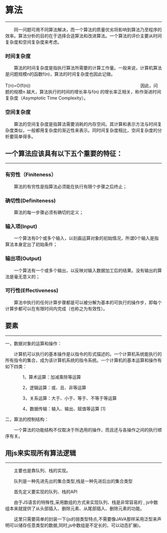 # 算法

---

&emsp;&emsp;同一问题可用不同算法解决，而一个算法的质量优劣将影响到算法乃至程序的效率。算法分析的目的在于选择合适算法和改进算法。一个算法的评价主要从时间复杂度和空间复杂度来考虑。

### 时间复杂度
&emsp;&emsp;算法的时间复杂度是指执行算法所需要的计算工作量。一般来说，计算机算法是问题规模n的函数f(n)，算法的时间复杂度也因此记做。   
&emsp;&emsp;&emsp;&emsp;&emsp;&emsp;&emsp;&emsp;&emsp;&emsp;&emsp;&emsp;&emsp;&emsp;&emsp;&emsp;&emsp;&emsp;&emsp;&emsp;&emsp;&emsp;&emsp;&emsp;T(n)=Ο(f(n))&emsp;&emsp;&emsp;&emsp;&emsp;&emsp;&emsp;&emsp;&emsp;&emsp;&emsp;&emsp;&emsp;&emsp;&emsp;&emsp;&emsp;&emsp;&emsp;&emsp;&emsp;
&emsp;&emsp;&emsp;&emsp;因此，问题的规模n 越大，算法执行的时间的增长率与f(n) 的增长率正相关，称作渐进时间复杂度（Asymptotic Time Complexity）。

### 空间复杂度
&emsp;&emsp;算法的空间复杂度是指算法需要消耗的内存空间。其计算和表示方法与时间复杂度类似，一般都用复杂度的渐近性来表示。同时间复杂度相比，空间复杂度的分析要简单得多。

## 一个算法应该具有以下五个重要的特征：


---

### 有穷性（Finiteness）
&emsp;&emsp;算法的有穷性是指算法必须能在执行有限个步骤之后终止；
### 确切性(Definiteness)
&emsp;&emsp;算法的每一步骤必须有确切的定义；
### 输入项(Input)
&emsp;&emsp;一个算法有0个或多个输入，以刻画运算对象的初始情况，所谓0个输入是指算法本身定出了初始条件；
### 输出项(Output)
&emsp;&emsp;一个算法有一个或多个输出，以反映对输入数据加工后的结果。没有输出的算法是毫无意义的；
### 可行性(Effectiveness)
&emsp;&emsp;算法中执行的任何计算步骤都是可以被分解为基本的可执行的操作步，即每个计算步都可以在有限时间内完成（也称之为有效性）。

## 要素 

---

一，数据对象的运算和操作：

&emsp;&emsp;计算机可以执行的基本操作是以指令的形式描述的。一个计算机系统能执行的所有指令的集合，成为该计算机系统的指令系统。一个计算机的基本运算和操作有如下四类： 

&emsp;&emsp;&emsp;&emsp;1，算术运算：加减乘除等运算

&emsp;&emsp;&emsp;&emsp;2，逻辑运算：或、且、非等运算

&emsp;&emsp;&emsp;&emsp;3，关系运算：大于、小于、等于、不等于等运算

&emsp;&emsp;&emsp;&emsp;4，数据传输：输入、输出、赋值等运算 [1] 

二，算法的控制结构：

&emsp;&emsp;一个算法的功能结构不仅取决于所选用的操作，而且还与各操作之间的执行顺序有关。  

## 用js来实现所有算法逻辑

---

&emsp;&emsp;主要也是靠队列、栈的实现。

&emsp;&emsp;队列是一种先进先出的集合类型,栈是一种先进后出的集合类型

&emsp;&emsp;首先定义要实现的队列、栈的API

&emsp;&emsp;由于JS语言的特殊性,采用数组的方式来实现队列、栈是非常容易的&nbsp;,&nbsp;js中数组本来就提供了从头部插入、删除元素、从尾部插入、删除元素的功能。

&emsp;&emsp;这里只需要简单的封装一下(js的弱类型特点,不需要像JAVA那样采用泛型来声明可以储存任意类型的数据,同时,js中数组是不定长的，可以动态扩展)。




